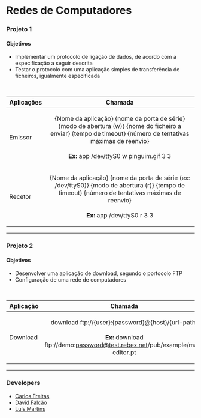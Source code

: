 # Redes de Computadores

### Projeto 1
#### Objetivos
* Implementar um protocolo de ligação de dados, de acordo com a
especificação a seguir descrita
* Testar o protocolo com uma aplicação simples de transferência de
ficheiros, igualmente especificada

<p>
  <br>
</p>


Aplicações                 |  Chamada
---------------------------|:-------------------------:|
 Emissor                   |  <p>{Nome da aplicação} {nome da porta de série} {modo de abertura (w)} {nome do ficheiro a enviar} {tempo de timeout} {número de tentativas máximas de reenvio} <br><br> **Ex:** app /dev/ttyS0 w pinguim.gif 3 3 </p>
 Recetor                   | <p>{Nome da aplicação} {nome da porta de série (ex: /dev/ttyS0)} {modo de abertura (r)} {tempo de timeout} {número de tentativas máximas de reenvio} <br><br> **Ex:** app /dev/ttyS0 r 3 3<p>


***

### Projeto 2
#### Objetivos
* Desenvolver uma aplicação de download, segundo o portocolo FTP
* Configuração de uma rede de computadores

<p>
  <br>
</p>


Aplicação                  |  Chamada
---------------------------|:-------------------------:|
Download                   |  <p>download ftp://{user}:{password}@{host}/{url-path} <br><br> **Ex:** download ftp://demo:password@test.rebex.net/pub/example/mail-editor.pt </p>


***

### Developers

* [Carlos Freitas](https://github.com/CarlosFr97)
* [David Falcão](https://github.com/davidrsfalcao)
* [Luís Martins](https://github.com/luisnmartins)
